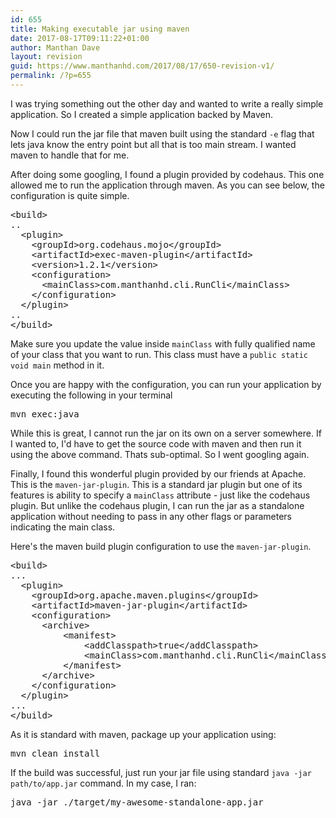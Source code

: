```yaml
---
id: 655
title: Making executable jar using maven
date: 2017-08-17T09:11:22+01:00
author: Manthan Dave
layout: revision
guid: https://www.manthanhd.com/2017/08/17/650-revision-v1/
permalink: /?p=655
---
```

I was trying something out the other day and wanted to write a really simple application. So I created a simple application backed by Maven.

Now I could run the jar file that maven built using the standard <code>-e</code> flag that lets java know the entry point but all that is too main stream. I wanted maven to handle that for me.

After doing some googling, I found a plugin provided by codehaus. This one allowed me to run the application through maven. As you can see below, the configuration is quite simple.
<pre class="lang:default decode:true">&lt;build&gt;
..
  &lt;plugin&gt;
    &lt;groupId&gt;org.codehaus.mojo&lt;/groupId&gt;
    &lt;artifactId&gt;exec-maven-plugin&lt;/artifactId&gt;
    &lt;version&gt;1.2.1&lt;/version&gt;
    &lt;configuration&gt;
      &lt;mainClass&gt;com.manthanhd.cli.RunCli&lt;/mainClass&gt;
    &lt;/configuration&gt;
  &lt;/plugin&gt;
..
&lt;/build&gt;
</pre>
Make sure you update the value inside <code>mainClass</code> with fully qualified name of your class that you want to run. This class must have a <code>public static void main</code> method in it.

Once you are happy with the configuration, you can run your application by executing the following in your terminal
<pre class="lang:default decode:true">mvn exec:java</pre>
While this is great, I cannot run the jar on its own on a server somewhere. If I wanted to, I'd have to get the source code with maven and then run it using the above command. Thats sub-optimal. So I went googling again.

Finally, I found this wonderful plugin provided by our friends at Apache. This is the <code>maven-jar-plugin</code>. This is a standard jar plugin but one of its features is ability to specify a <code>mainClass</code> attribute - just like the codehaus plugin. But unlike the codehaus plugin, I can run the jar as a standalone application without needing to pass in any other flags or parameters indicating the main class.

Here's the maven build plugin configuration to use the <code>maven-jar-plugin</code>.
<pre class="lang:default decode:true">&lt;build&gt;
...
  &lt;plugin&gt;
    &lt;groupId&gt;org.apache.maven.plugins&lt;/groupId&gt;
    &lt;artifactId&gt;maven-jar-plugin&lt;/artifactId&gt;
    &lt;configuration&gt;
      &lt;archive&gt;
          &lt;manifest&gt;
              &lt;addClasspath&gt;true&lt;/addClasspath&gt;
              &lt;mainClass&gt;com.manthanhd.cli.RunCli&lt;/mainClass&gt;
          &lt;/manifest&gt;
      &lt;/archive&gt;
    &lt;/configuration&gt;
  &lt;/plugin&gt;
...
&lt;/build&gt;</pre>
As it is standard with maven, package up your application using:
<pre class="lang:sh decode:true ">mvn clean install</pre>
If the build was successful, just run your jar file using standard <code>java -jar path/to/app.jar</code> command. In my case, I ran:
<pre class="lang:sh decode:true">java -jar ./target/my-awesome-standalone-app.jar</pre>
&nbsp;